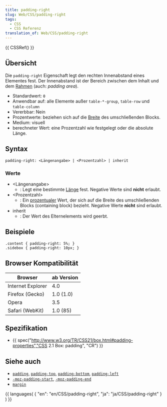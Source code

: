 ```yaml
---
title: padding-right
slug: Web/CSS/padding-right
tags:
  - CSS
  - CSS Referenz
translation_of: Web/CSS/padding-right
---
```

{{ CSSRef() }}

## Übersicht

Die `padding-right` Eigenschaft legt den rechten Innenabstand eines Elementes fest. Der Innenabstand ist der Bereich zwischen dem Inhalt und dem [Rahmen](/de/CSS/border "de/CSS/border") (auch: _padding area_).

- Standardwert: `0`
- Anwendbar auf: alle Elemente außer `table-*-group`, `table-row` und `table-column`
- Vererbbar: Nein
- Prozentwerte: beziehen sich auf die [Breite](/de/CSS/width "de/CSS/width") des umschließenden Blocks.
- Medium: visuell
- berechneter Wert: eine Prozentzahl wie festgelegt oder die absolute Länge.

## Syntax

    padding-right: <Längenangabe> | <Prozentzahl> | inherit

### Werte

- \<Längenangabe>
  - : Legt eine bestimmte [Länge](/de/CSS/Einheiten#L.c3.a4ngen "de/CSS/Einheiten#L.c3.a4ngen") fest. Negative Werte sind **nicht** erlaubt.
- \<Prozentzahl>
  - : Ein [prozentualer](/de/CSS/Einheiten#Prozent "de/CSS/Einheiten#Prozent") Wert, der sich auf die Breite des umschließenden Blocks (containing block) bezieht. Negative Werte **nicht** sind erlaubt.
- inherit
  - : Der Wert des Elternelements wird geerbt.

## Beispiele

    .content { padding-right: 5%; }
    .sidebox { padding-right: 10px; }

## Browser Kompatibilität

| Browser           | ab Version |
| ----------------- | ---------- |
| Internet Explorer | 4.0        |
| Firefox (Gecko)   | 1.0 (1.0)  |
| Opera             | 3.5        |
| Safari (WebKit)   | 1.0 (85)   |

## Spezifikation

- {{ spec("http://www.w3.org/TR/CSS21/box.html#padding-properties","CSS 2.1 Box: padding", "CR") }}

## Siehe auch

- [`padding`](/de/CSS/padding "de/CSS/padding"), [`padding-top`](/de/CSS/padding-top "de/CSS/padding-top"), [`padding-bottom`](/de/CSS/padding-bottom "de/CSS/padding-bottom"), [`padding-left`](/de/CSS/padding-left "de/CSS/padding-left")
- [`-moz-padding-start`](/de/CSS/-moz-padding-start "de/CSS/-moz-padding-start"), [`-moz-padding-end`](/de/CSS/-moz-padding-end "de/CSS/-moz-paddding-end")
- [`margin`](/de/CSS/margin "de/CSS/margin")

{{ languages( { "en": "en/CSS/padding-right", "ja": "ja/CSS/padding-right" } ) }}
